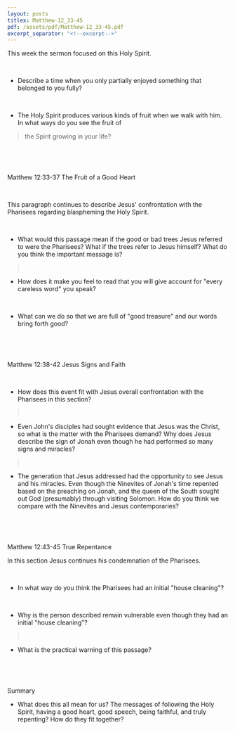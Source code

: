 ```yaml
---
layout: posts
titlex: Matthew-12_33-45
pdf: /assets/pdf/Matthew-12_33-45.pdf
excerpt_separator: "<!--excerpt-->"
---
```

This week the sermon focused on this Holy Spirit.

 

-   Describe a time when you only partially enjoyed something that
    belonged to you fully?

 

-   The Holy Spirit produces various kinds of fruit when we walk with
    him. In what ways do you see the fruit of

<!--excerpt-->

> the Spirit growing in your life?

 

 

Matthew 12:33-37 The Fruit of a Good Heart

 

This paragraph continues to describe Jesus\' confrontation with the
Pharisees regarding blaspheming the Holy Spirit.

 

-   What would this passage mean if the good or bad trees Jesus referred
    to were the Pharisees? What if the trees refer to Jesus himself?
    What do you think the important message is?

>  

-   How does it make you feel to read that you will give account for
    \"every careless word\" you speak?

 

-   What can we do so that we are full of \"good treasure\" and our
    words bring forth good?

 

 

Matthew 12:38-42 Jesus Signs and Faith

 

-   How does this event fit with Jesus overall confrontation with the
    Pharisees in this section?

>  

-   Even John\'s disciples had sought evidence that Jesus was the
    Christ, so what is the matter with the Pharisees demand? Why does
    Jesus describe the sign of Jonah even though he had performed so
    many signs and miracles?

>  

-   The generation that Jesus addressed had the opportunity to see Jesus
    and his miracles. Even though the Ninevites of Jonah\'s time
    repented based on the preaching on Jonah, and the queen of the South
    sought out God (presumably) through visiting Solomon. How do you
    think we compare with the Ninevites and Jesus contemporaries?

 

 

Matthew 12:43-45 True Repentance

In this section Jesus continues his condemnation of the Pharisees.

 

-   In what way do you think the Pharisees had an initial \"house
    cleaning\"?

 

-   Why is the person described remain vulnerable even though they had
    an initial \"house cleaning\"?

>  

-   What is the practical warning of this passage?

 

 

Summary

-   What does this all mean for us? The messages of following the Holy
    Spirit, having a good heart, good speech, being faithful, and truly
    repenting? How do they fit together?
